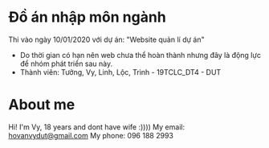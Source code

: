 # Đồ án nhập môn ngành

Thi vào ngày 10/01/2020 với dự án: "Website quản lí dự án"

-   Do thời gian có hạn nên web chưa thể hoàn thành nhưng đây là động lực để nhóm phát triển sau này.
-   Thành viên: Tưởng, Vy, Linh, Lộc, Trình - 19TCLC_DT4 - DUT

# About me

Hi! I'm Vy, 18 years and dont have wife :))))
My email: hovanvydut@gmail.com
My phone: 096 188 2993
